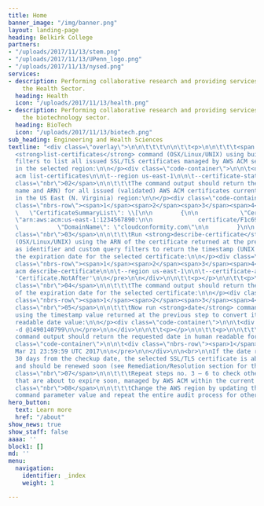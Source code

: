 ```yaml
---
title: Home
banner_image: "/img/banner.png"
layout: landing-page
heading: Belkirk College
partners:
- "/uploads/2017/11/13/stem.png"
- "/uploads/2017/11/13/UPenn_logo.png"
- "/uploads/2017/11/13/nysed.png"
services:
- description: Performing collaborative research and providing services to support
    the Health Sector.
  heading: Health
  icon: "/uploads/2017/11/13/health.png"
- description: Performing collaborative research and providing services to support
    the biotechnology sector.
  heading: BioTech
  icon: "/uploads/2017/11/13/biotech.png"
sub_heading: Engineering and Health Sciences
textline: "<div class=\"overlay\">\n\n\t\t\t\n\n\t\t<p>\n\n\t\t\t<span class=\"nbr\">01</span>\n\n\t\t\tRun
  <strong>list-certificates</strong> command (OSX/Linux/UNIX) using built-in query
  filters to list all issued SSL/TLS certificates managed by AWS ACM service, available
  in the selected region:\n\n</p><div class=\"code-container\">\n\n\t<div class=\"nbrs-row\"><span>1</span><span>2</span><span>3</span><span>4</span><span>5</span><span>6</span><span>7</span><span>8</span><span>9</span><span>10</span><span>11</span><span>12</span><span>13</span><span>14</span><span>15</span><span>16</span><span>17</span><span>18</span><span>19</span><span>20</span><span>21</span><span>22</span><span>23</span><span>24</span><span>25</span><span>26</span><span>27</span><span>28</span><span>29</span><span>30</span><span>31</span><span>32</span><span>33</span><span>34</span><span>35</span><span>36</span><span>37</span><span>38</span><span>39</span><span>40</span><span>41</span><span>42</span><span>43</span><span>44</span><span>45</span><span>46</span><span>47</span><span>48</span><span>49</span></div>\n\n\t<pre>aws
  acm list-certificates\n\n\t--region us-east-1\n\n\t--certificate-statuses ISSUED\n\n</pre>\n\n</div>\n\n\t\t<p></p>\n\n\t\t<p>\n\n\t\t\t<span
  class=\"nbr\">02</span>\n\n\t\t\tThe command output should return the metadata (domain
  name and ARN) for all issued (validated) AWS ACM certificates currently available
  in the US East (N. Virginia) region:\n\n</p><div class=\"code-container\">\n\n\t<div
  class=\"nbrs-row\"><span>1</span><span>2</span><span>3</span><span>4</span><span>5</span><span>6</span><span>7</span><span>8</span><span>9</span><span>10</span><span>11</span><span>12</span><span>13</span><span>14</span><span>15</span><span>16</span><span>17</span><span>18</span><span>19</span><span>20</span><span>21</span><span>22</span><span>23</span><span>24</span><span>25</span><span>26</span><span>27</span><span>28</span><span>29</span><span>30</span><span>31</span><span>32</span><span>33</span><span>34</span><span>35</span><span>36</span><span>37</span><span>38</span><span>39</span><span>40</span><span>41</span><span>42</span><span>43</span><span>44</span><span>45</span><span>46</span><span>47</span><span>48</span><span>49</span></div>\n\n\t<pre>{\n\n
  \   \"CertificateSummaryList\": \\[\n\n        {\n\n            \"CertificateArn\":
  \"arn:aws:acm:us-east-1:1234567890:\n\n             certificate/F1c6999d-b027-4449-9694-55ce71b3655C\",\n\n
  \           \"DomainName\": \"cloudconformity.com\"\n\n        }\n\n    \\]\n\n}\n\n</pre>\n\n</div>\n\n\t\t<p></p>\n\n\t\t<p>\n\n\t\t\t<span
  class=\"nbr\">03</span>\n\n\t\t\tRun <strong>describe-certificate</strong> command
  (OSX/Linux/UNIX) using the ARN of the certificate returned at the previous step
  as identifier and custom query filters to return the timestamp (UNIX format) of
  the expiration date for the selected certificate:\n\n</p><div class=\"code-container\">\n\n\t<div
  class=\"nbrs-row\"><span>1</span><span>2</span><span>3</span><span>4</span><span>5</span><span>6</span><span>7</span><span>8</span><span>9</span><span>10</span><span>11</span><span>12</span><span>13</span><span>14</span><span>15</span><span>16</span><span>17</span><span>18</span><span>19</span><span>20</span><span>21</span><span>22</span><span>23</span><span>24</span><span>25</span><span>26</span><span>27</span><span>28</span><span>29</span><span>30</span><span>31</span><span>32</span><span>33</span><span>34</span><span>35</span><span>36</span><span>37</span><span>38</span><span>39</span><span>40</span><span>41</span><span>42</span><span>43</span><span>44</span><span>45</span><span>46</span><span>47</span><span>48</span><span>49</span></div>\n\n\t<pre>aws
  acm describe-certificate\n\n\t--region us-east-1\n\n\t--certificate-arn arn:aws:acm:us-east-1:1234567890:certificate/F1c6999d-b027-4449-9694-55ce71b3655C\n\n\t--query
  'Certificate.NotAfter'\n\n</pre>\n\n</div>\n\n\t\t<p></p>\n\n\t\t<p>\n\n\t\t\t<span
  class=\"nbr\">04</span>\n\n\t\t\tThe command output should return the timestamp
  of the expiration date for the selected certificate:\n\n</p><div class=\"code-container\">\n\n\t<div
  class=\"nbrs-row\"><span>1</span><span>2</span><span>3</span><span>4</span><span>5</span><span>6</span><span>7</span><span>8</span><span>9</span><span>10</span><span>11</span><span>12</span><span>13</span><span>14</span><span>15</span><span>16</span><span>17</span><span>18</span><span>19</span><span>20</span><span>21</span><span>22</span><span>23</span><span>24</span><span>25</span><span>26</span><span>27</span><span>28</span><span>29</span><span>30</span><span>31</span><span>32</span><span>33</span><span>34</span><span>35</span><span>36</span><span>37</span><span>38</span><span>39</span><span>40</span><span>41</span><span>42</span><span>43</span><span>44</span><span>45</span><span>46</span><span>47</span><span>48</span><span>49</span></div>\n\n\t<pre>1490140799\n\n</pre>\n\n</div>\n\n\t\t<p></p>\n\n\t\t<p>\n\n\t\t\t<span
  class=\"nbr\">05</span>\n\n\t\t\tNow run <strong>date</strong> command (Linux/UNIX)
  using the timestamp value returned at the previous step to convert it to a human
  readable date value:\n\n</p><div class=\"code-container\">\n\n\t<div class=\"nbrs-row\"><span>1</span><span>2</span><span>3</span><span>4</span><span>5</span><span>6</span><span>7</span><span>8</span><span>9</span><span>10</span><span>11</span><span>12</span><span>13</span><span>14</span><span>15</span><span>16</span><span>17</span><span>18</span><span>19</span><span>20</span><span>21</span><span>22</span><span>23</span><span>24</span><span>25</span><span>26</span><span>27</span><span>28</span><span>29</span><span>30</span><span>31</span><span>32</span><span>33</span><span>34</span><span>35</span><span>36</span><span>37</span><span>38</span><span>39</span><span>40</span><span>41</span><span>42</span><span>43</span><span>44</span><span>45</span><span>46</span><span>47</span><span>48</span><span>49</span></div>\n\n\t<pre>date
  -d @1490140799\n\n</pre>\n\n</div>\n\n\t\t<p></p>\n\n\t\t<p>\n\n\t\t\t<span class=\"nbr\">06</span>\n\n\t\t\tThe
  command output should return the requested date in human readable format (UTC time):\n\n</p><div
  class=\"code-container\">\n\n\t<div class=\"nbrs-row\"><span>1</span><span>2</span><span>3</span><span>4</span><span>5</span><span>6</span><span>7</span><span>8</span><span>9</span><span>10</span><span>11</span><span>12</span><span>13</span><span>14</span><span>15</span><span>16</span><span>17</span><span>18</span><span>19</span><span>20</span><span>21</span><span>22</span><span>23</span><span>24</span><span>25</span><span>26</span><span>27</span><span>28</span><span>29</span><span>30</span><span>31</span><span>32</span><span>33</span><span>34</span><span>35</span><span>36</span><span>37</span><span>38</span><span>39</span><span>40</span><span>41</span><span>42</span><span>43</span><span>44</span><span>45</span><span>46</span><span>47</span><span>48</span><span>49</span></div>\n\n\t<pre>Tue
  Mar 21 23:59:59 UTC 2017\n\n</pre>\n\n</div>\n\n<br>\n\nIf the date returned is
  30 days from the checkup date, the selected SSL/TLS certificate is about to expire
  and should be renewed soon (see Remediation/Resolution section for the renewal process).\n\n\t\t<p></p>\n\n\t\t<p>\n\n\t\t\t<span
  class=\"nbr\">07</span>\n\n\t\t\tRepeat steps no. 3 – 6 to check other SSL/TLS certificates
  that are about to expire soon, managed by AWS ACM within the current region.\n\n\t\t</p>\n\n\t\t<p>\n\n\t\t\t<span
  class=\"nbr\">08</span>\n\n\t\t\tChange the AWS region by updating the<strong> --region</strong>
  command parameter value and repeat the entire audit process for other regions.\n\n\t\t</p>\n\n\t\t\n\n\t\t</div>"
hero_button:
  text: Learn more
  href: "/about"
show_news: true
show_staff: false
aaaa: ''
block1: []
md: ''
menu:
  navigation:
    identifier: _index
    weight: 1

---
```

